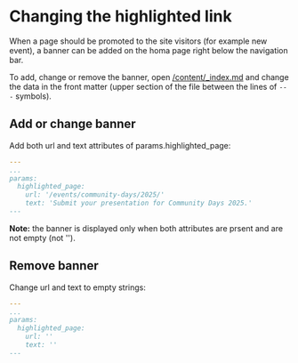 # Changing the highlighted link

When a page should be promoted to the site visitors (for example new event),
a banner can be added on the homa page right below the navigation bar.

To add, change or remove the banner, open [/content/\_index.md](/content/_index.md)
and change the data in the front matter (upper section of the file between
the lines of `---` symbols).

## Add or change banner

Add both url and text attributes of params.highlighted_page:

```yml
---
...
params:
  highlighted_page:
    url: '/events/community-days/2025/'
    text: 'Submit your presentation for Community Days 2025.'
---
```

**Note:** the banner is displayed only when both attributes are prsent
and are not empty (not '').

## Remove banner

Change url and text to empty strings:

```yml
---
...
params:
  highlighted_page:
    url: ''
    text: ''
---
```
